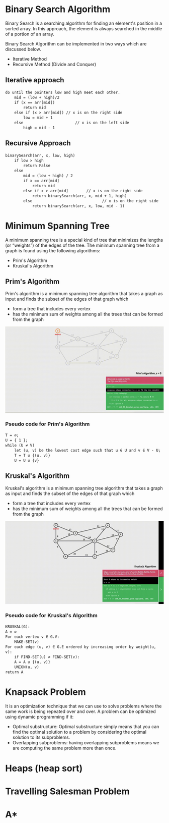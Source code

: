# Binary Search Algorithm 
Binary Search is a searching algorithm for finding an element's position in a sorted array. In this approach, the element is always searched in the middle of a portion of an array.

Binary Search Algorithm can be implemented in two ways which are discussed below.

* Iterative Method
* Recursive Method (Divide and Conquer)

## Iterative approach 



```
do until the pointers low and high meet each other.
    mid = (low + high)/2
    if (x == arr[mid])
        return mid
    else if (x > arr[mid]) // x is on the right side
        low = mid + 1
    else                       // x is on the left side
        high = mid - 1
```

## Recursive Approach 

```
binarySearch(arr, x, low, high)
    if low > high
        return False 
    else
        mid = (low + high) / 2 
        if x == arr[mid]
            return mid
        else if x > arr[mid]        // x is on the right side
            return binarySearch(arr, x, mid + 1, high)
        else                               // x is on the right side
            return binarySearch(arr, x, low, mid - 1)
```

# Minimum Spanning Tree

A minimum spanning tree is a special kind of tree that minimizes the lengths (or “weights”) of the edges of the tree.
The minimum spanning tree from a graph is found using the following algorithms:
* Prim's Algorithm 
* Kruskal's Algorithm 

## Prim's Algorithm 
Prim's algorithm is a minimum spanning tree algorithm that takes a graph as input and finds the subset of the edges of that graph which 
- form a tree that includes every vertex 
- has the minimum sum of weights among all the trees that can be formed from the graph

<img src="prim-algo.gif" width="600"> 

### Pseudo code for Prim's Algorithm 
```
T = ∅;
U = { 1 };
while (U ≠ V)
    let (u, v) be the lowest cost edge such that u ∈ U and v ∈ V - U;
    T = T ∪ {(u, v)}
    U = U ∪ {v}
```



## Kruskal's Algorithm 

Kruskal's algorithm is a minimum spanning tree algorithm that takes a graph as input and finds the subset of the edges of that graph which 
- form a tree that includes every vertex 
- has the minimum sum of weights among all the trees that can be formed from the graph

<img src="Kruskal-algo.gif" width="600"> 

### Pseudo code for Kruskal's Algorithm 

```
KRUSKAL(G):
A = ∅
For each vertex v ∈ G.V:
    MAKE-SET(v)
For each edge (u, v) ∈ G.E ordered by increasing order by weight(u, v):
    if FIND-SET(u) ≠ FIND-SET(v):       
    A = A ∪ {(u, v)}
    UNION(u, v)
return A
```

# Knapsack Problem 
It is an optimization technique that we can use to solve problems where the same work is being repeated over and over. A problem can be optimized using dynamic programming if it:

* Optimal substructure: 
Optimal substructure simply means that you can find the optimal solution to a problem by considering the optimal solution to its subproblems.
* Overlapping subproblems:
having overlapping subproblems means we are computing the same problem more than once. 


# Heaps (heap sort)

# Travelling Salesman Problem

# A*

